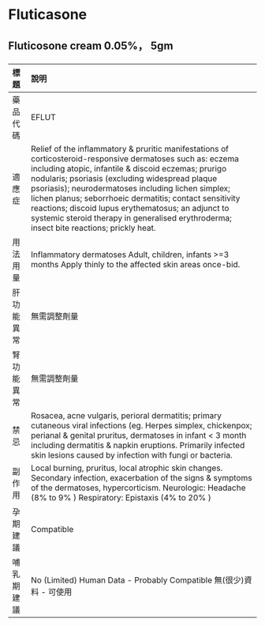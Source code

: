 # Fluticasone

## Fluticosone cream 0.05%， 5gm

##### 

| 標題       | 說明                                                                                                                                                                                                                                                                                                                                                                                                                                                                                    |
|:-----------|:----------------------------------------------------------------------------------------------------------------------------------------------------------------------------------------------------------------------------------------------------------------------------------------------------------------------------------------------------------------------------------------------------------------------------------------------------------------------------------------|
| 藥品代碼   | EFLUT                                                                                                                                                                                                                                                                                                                                                                                                                                                                                   |
| 適應症     | Relief of the inflammatory & pruritic manifestations of corticosteroid-responsive dermatoses such as: eczema including atopic, infantile & discoid eczemas; prurigo nodularis; psoriasis (excluding widespread plaque psoriasis); neurodermatoses including lichen simplex; lichen planus; seborrhoeic dermatitis; contact sensitivity reactions; discoid lupus erythematosus; an adjunct to systemic steroid therapy in generalised erythroderma; insect bite reactions; prickly heat. |
| 用法用量   | Inflammatory dermatoses Adult, children, infants >=3 months Apply thinly to the affected skin areas once-bid.                                                                                                                                                                                                                                                                                                                                                                           |
| 肝功能異常 | 無需調整劑量                                                                                                                                                                                                                                                                                                                                                                                                                                                                            |
| 腎功能異常 | 無需調整劑量                                                                                                                                                                                                                                                                                                                                                                                                                                                                            |
| 禁忌       | Rosacea, acne vulgaris, perioral dermatitis; primary cutaneous viral infections (eg. Herpes simplex, chickenpox; perianal & genital pruritus, dermatoses in infant < 3 month including dermatitis & napkin eruptions. Primarily infected skin lesions caused by infection with fungi or bacteria.                                                                                                                                                                                       |
| 副作用     | Local burning, pruritus, local atrophic skin changes. Secondary infection, exacerbation of the signs & symptoms of the dermatoses, hypercorticism. Neurologic: Headache (8% to 9% ) Respiratory: Epistaxis (4% to 20% )                                                                                                                                                                                                                                                                 |
| 孕期建議   | Compatible                                                                                                                                                                                                                                                                                                                                                                                                                                                                              |
| 哺乳期建議 | No (Limited) Human Data - Probably Compatible 無(很少)資料 - 可使用                                                                                                                                                                                                                                                                                                                                                                                                                     |

